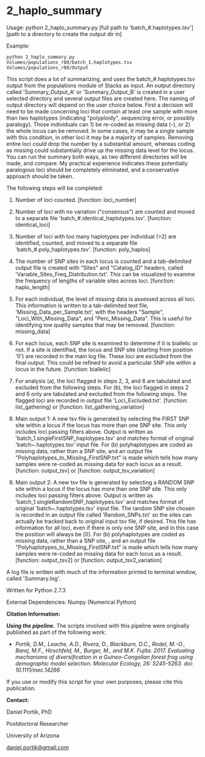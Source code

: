 # 2_haplo_summary

Usage: python 2_haplo_summary.py [full path to 'batch_#.haplotypes.tsv'] [path to a directory to create the output dir in]

Example:

`python 2_haplo_summary.py Volumes/populations_r80/batch_1.haplotypes.tsv Volumes/populations_r80/Output`

This script does a lot of summarizing, and uses the batch_#.haplotypes.tsv output from the 
populations module of Stacks as input. An output directory called 'Summary_Output_A'
or 'Summary_Output_B' is created in a user selected directory and several output files
are created here. The naming of output directory will depend on the user choice below.
First a decision will need to be made concerning loci that contain at least one sample with
more than two haplotypes (indicating "polyploidy", sequencing error, or possibly paralogy).
Those individuals can 1) be re-coded as missing data (-), or 2) the whole locus can be removed.
In some cases, it may be a single sample with this condition, in other loci it may be
a majority of samples. Removing entire loci could drop the number by a substantial amount,
whereas coding as missing could substantially drive up the missing data level for the locus.
You can run the summary both ways, as two different directories will be made, and compare.
My practical experience indicates these potentially paralogous loci should be completely
eliminated, and a conservative approach should be taken. 

The following steps will be completed:

  1. Number of loci counted. [function: loci_number]

  2. Number of loci with no variation ("consensus") are counted and moved to a separate file 'batch_#.identical_haplotypes.tsv'. [function: identical_loci]

  3. Number of loci with too many haplotypes per individual (>2) are identified, counted, and moved to a separate file 'batch_#.poly_haplotypes.tsv'. [function: poly_haplos]

  4. The number of SNP sites in each locus is counted and a tab-delimited output file is created with "Sites" and "Catalog_ID" headers, called 'Variable_Sites_Freq_Distribution.txt'. This can be visualized to examine the frequency of lengths of variable sites across loci. [function: haplo_length]

  5. For each individual, the level of missing data is assessed across all loci.  This information is written to a tab-delimited text file, 'Missing_Data_per_Sample.txt', with the headers "Sample", "Loci_With_Missing_Data", and "Perc_Missing_Data". This is useful for identifying low quality samples that may be removed. [function: missing_data]

  6. For each locus, each SNP site is examined to determine if it is biallelic or not. If a site is identified, the locus and SNP site (starting from position '0') are recorded in the main log file. These loci are excluded from the final output. This could be refined to avoid a particular SNP site within a locus in the future. [function: biallelic]

  7. For analysis (a), the loci flagged in steps 2, 3, and 6 are tabulated and excluded from the following steps. For (b), the loci flagged in steps 2 and 6 only are tabulated and excluded from the following steps. The flagged loci are recorded in output file 'Loci_Excluded.txt'. [function: list_gathering] or [function: list_gathering_variation]

  8. Main output 1: A new tsv file is generated by selecting the FIRST SNP site within a locus if the locus has more than one SNP site. This only includes loci passing filters above. Output is written as 'batch_1.singleFirstSNP_haplotypes.tsv' and matches format of original 'batch~.haplotypes.tsv' input file. For (b) polyhaplotypes are coded as missing data, rather than a SNP site, and an output file "Polyhaplotypes_to_Missing_FirstSNP.txt" is made which tells how many samples were re-coded as missing data for each locus as a result. [function: output_tsv] or [function: output_tsv_variation]

  9. Main output 2: A new tsv file is generated by selecting a RANDOM SNP site within a locus if the locus has more than one SNP site. This only includes loci passing filters above. Output is written as 'batch_1.singleRandomSNP_haplotypes.tsv' and matches format of original 'batch~.haplotypes.tsv' input file. The random SNP site chosen is recorded in an output file called 'Random_SNPs.txt' so the sites can actually be tracked back to original input tsv file, if desired. This file has information for all loci, even if there is only one SNP site, and in this case the position will always be [0]. For (b) polyhaplotypes are coded  as missing data, rather than a SNP site, , and an output file  "Polyhaplotypes_to_Missing_FirstSNP.txt" is made which tells how many samples were re-coded as missing data for each locus as a result. [function: output_tsv2] or [function: output_tsv2_variation]

A log file is written with much of the information printed to terminal window, called 
'Summary.log'.


Written for Python 2.7.3

External Dependencies: Numpy (Numerical Python)


**Citation Information:**

***Using the pipeline.***
The scripts involved with this pipeline were originally published as part of the following work:

+ *Portik, D.M., Leache, A.D., Rivera, D., Blackburn, D.C., Rodel, M.-O., Barej, M.F., Hirschfeld, M., Burger, M., and M.K. Fujita. 2017. Evaluating mechanisms of diversification in a Guineo-Congolian forest frog using demographic model selection. Molecular Ecology, 26: 5245-5263. doi: 10.1111/mec.14266*

If you use or modify this script for your own purposes, please cite this publication.


**Contact:**

Daniel Portik, PhD

Postdoctoral Researcher

University of Arizona

daniel.portik@gmail.com
